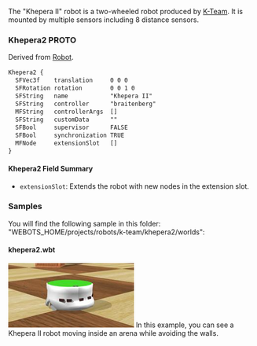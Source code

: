 The "Khepera II" robot is a two-wheeled robot produced by [K-Team](https://www.k-team.com/mobile-robotics-products/old-products/khepera-ii).
It is mounted by multiple sensors including 8 distance sensors.

### Khepera2 PROTO

Derived from [Robot](https://cyberbotics.com/doc/reference/robot).

```
Khepera2 {
  SFVec3f    translation     0 0 0
  SFRotation rotation        0 0 1 0
  SFString   name            "Khepera II"
  SFString   controller      "braitenberg"
  MFString   controllerArgs  []
  SFString   customData      ""
  SFBool     supervisor      FALSE
  SFBool     synchronization TRUE
  MFNode     extensionSlot   []
}
```

#### Khepera2 Field Summary

- `extensionSlot`: Extends the robot with new nodes in the extension slot.

### Samples

You will find the following sample in this folder: "WEBOTS\_HOME/projects/robots/k-team/khepera2/worlds":

#### khepera2.wbt

![khepera2.wbt.png](images/khepera2/khepera2.wbt.thumbnail.jpg) In this example, you can see a Khepera II robot moving inside an arena while avoiding the walls.

